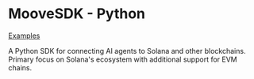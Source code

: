 # MooveSDK - Python

[Examples](https://github.com/mondaywe/moovesdk/tree/main/python/examples)

A Python SDK for connecting AI agents to Solana and other blockchains. Primary focus on Solana's ecosystem with additional support for EVM chains.
